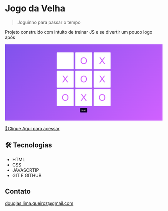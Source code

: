 # Jogo da Velha

> Joguinho para passar o tempo

Projeto construido com intuito de treinar JS e se divertir um pouco logo após

![preview](./.github/preview.png)

[🔗Clique Aqui  para acessar](
   https://douglasliman.github.io/jogo-velha/
)


## 🛠 Tecnologias 
- HTML
- CSS
- JAVASCRTIP
- GIT E GITHUB

## Contato
douglas.lima.queiroz@gmail.com

